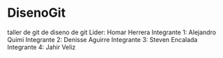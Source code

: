 # DisenoGit
taller de git de diseno de git
Lider: Homar Herrera
Integrante 1: Alejandro Quimi
Integrante 2: Denisse Aguirre
Integrante 3: Steven Encalada
Integrante 4: Jahir Veliz